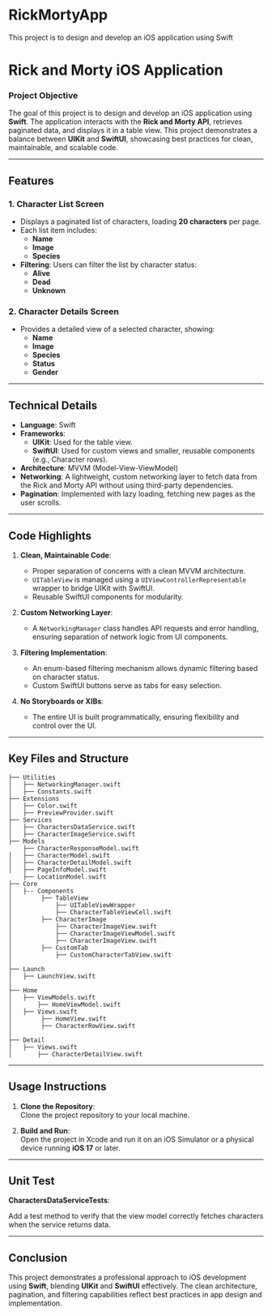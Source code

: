 # RickMortyApp
This project is to design and develop an iOS application using Swift

# Rick and Morty iOS Application  

### **Project Objective**  
The goal of this project is to design and develop an iOS application using **Swift**. The application interacts with the **Rick and Morty API**, retrieves paginated data, and displays it in a table view. This project demonstrates a balance between **UIKit** and **SwiftUI**, showcasing best practices for clean, maintainable, and scalable code.

---

## **Features**  

### **1. Character List Screen**  
- Displays a paginated list of characters, loading **20 characters** per page.
- Each list item includes:  
  - **Name**  
  - **Image**  
  - **Species**  
- **Filtering**: Users can filter the list by character status:  
  - **Alive**  
  - **Dead**  
  - **Unknown**  

### **2. Character Details Screen**  
- Provides a detailed view of a selected character, showing:  
  - **Name**  
  - **Image**  
  - **Species**  
  - **Status**  
  - **Gender**  

---

## **Technical Details**  

- **Language**: Swift  
- **Frameworks**:  
  - **UIKit**: Used for the table view.  
  - **SwiftUI**: Used for custom views and smaller, reusable components (e.g., Character rows).  
- **Architecture**: MVVM (Model-View-ViewModel)  
- **Networking**: A lightweight, custom networking layer to fetch data from the Rick and Morty API without using third-party dependencies.  
- **Pagination**: Implemented with lazy loading, fetching new pages as the user scrolls.  

---

## **Code Highlights**  

1. **Clean, Maintainable Code**:  
   - Proper separation of concerns with a clean MVVM architecture.  
   - `UITableView` is managed using a `UIViewControllerRepresentable` wrapper to bridge UIKit with SwiftUI.  
   - Reusable SwiftUI components for modularity.  

2. **Custom Networking Layer**:  
   - A `NetworkingManager` class handles API requests and error handling, ensuring separation of network logic from UI components.

3. **Filtering Implementation**:  
   - An enum-based filtering mechanism allows dynamic filtering based on character status.  
   - Custom SwiftUI buttons serve as tabs for easy selection.  

4. **No Storyboards or XIBs**:  
   - The entire UI is built programmatically, ensuring flexibility and control over the UI.

---

## **Key Files and Structure**  

```
├── Utilities  
│   ├── NetworkingManager.swift  
│   ├── Constants.swift  
├── Extensions  
│   ├── Color.swift  
│   ├── PreviewProvider.swift  
├── Services  
│   ├── CharactersDataService.swift  
│   ├── CharacterImageService.swift  
├── Models  
    ├── CharacterResponseModel.swift  
│   ├── CharacterModel.swift  
│   ├── CharacterDetailModel.swift  
│   ├── PageInfoModel.swift 
    ├── LocationModel.swift  
├── Core  
│   ├-- Components
│        ├── TableView
│            ├── UITableViewWrapper  
│            ├── CharacterTableViewCell.swift  
│        ├── CharacterImage  
│            ├── CharacterImageView.swift  
│            ├── CharacterImageViewModel.swift
│            ├── CharacterImageView.swift
│        ├── CustomTab  
│            ├── CustomCharacterTabView.swift  
│
├── Launch  
│   ├── LaunchView.swift  
│ 
├── Home  
│   ├── ViewModels.swift  
│       ├── HomeViewModel.swift  
│   ├── Views.swift  
│        ├── HomeView.swift  
│        ├── CharacterRowView.swift        
│
├── Detail  
│   ├── Views.swift  
│       ├── CharacterDetailView.swift  
```

---

## **Usage Instructions**  

1. **Clone the Repository**:  
   Clone the project repository to your local machine.  

2. **Build and Run**:  
   Open the project in Xcode and run it on an iOS Simulator or a physical device running **iOS 17** or later.
   
---   
## **Unit Test**  

**CharactersDataServiceTests**:

 Add a test method to verify that the view model correctly fetches characters when the service returns data.   

---

## **Conclusion**  

This project demonstrates a professional approach to iOS development using **Swift**, blending **UIKit** and **SwiftUI** effectively. The clean architecture, pagination, and filtering capabilities reflect best practices in app design and implementation.  

